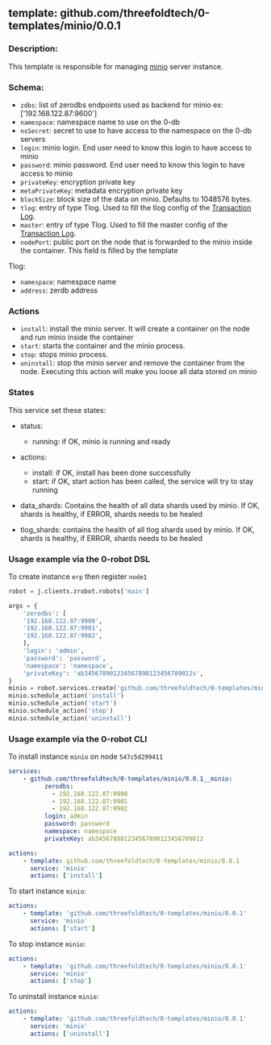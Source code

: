## template: github.com/threefoldtech/0-templates/minio/0.0.1

### Description:
This template is responsible for managing [minio](https://minio.io/) server instance.

### Schema:

- `zdbs`: list of zerodbs endpoints used as backend for minio ex: ['192.168.122.87:9600']
- `namespace`: namespace name to use on the 0-db
- `nsSecret`: secret to use to have access to the namespace on the 0-db servers
- `login`: minio login. End user need to know this login to have access to minio
- `password`: minio password. End user need to know this login to have access to minio
- `privateKey`: encryption private key
- `metaPrivateKey`: metadata encryption private key
- `blockSize`:  block size of the data on minio. Defaults to 1048576 bytes.
- `tlog`: entry of type Tlog. Used to fill the tlog config of the [Transaction Log](https://github.com/threefoldtech/minio/tree/zerostor/cmd/gateway/zerostor#transaction-log).
- `master`: entry of type Tlog. Used to fill the master config of the [Transaction Log](https://github.com/threefoldtech/minio/tree/zerostor/cmd/gateway/zerostor#transaction-log).
- `nodePort`: public port on the node that is forwarded to the minio inside the container. This field is filled by the template


Tlog:
- `namespace`: namespace name
- `address`: zerdb address

### Actions
- `install`: install the minio server. It will create a container on the node and run minio inside the container
- `start`: starts the container and the minio process. 
- `stop`: stops minio process.
- `uninstall`: stop the minio server and remove the container from the node. Executing this action will make you loose all data stored on minio

### States
This service set these states:
- status:
    - running: if OK, minio is running and ready
- actions:
    - install: if OK, install has been done successfully
    - start: if OK, start action has been called, the service will try to stay running

- data_shards: Contains the health of all data shards used by minio. If OK, shards is healthy, if ERROR, shards needs to be healed
- tlog_shards: contains the health of all tlog shards used by minio. If OK, shards is healthy, if ERROR, shards needs to be healed


### Usage example via the 0-robot DSL

To create instance `erp` then register `node1`

```python
robot = j.clients.zrobot.robots['main']

args = {
    'zerodbs': [
    '192.168.122.87:9900',
    '192.168.122.87:9901',
    '192.168.122.87:9902',
    ],
    'login': 'admin',
    'password': 'password',
    'namespace': 'namespace',
    'privateKey': 'ab345678901234567890123456789012s',
}
minio = robot.services.create('github.com/threefoldtech/0-templates/minio/0.0.1', 'minio', args)
minio.schedule_action('install')
minio.schedule_action('start')
minio.schedule_action('stop')
minio.schedule_action('uninstall')

```

### Usage example via the 0-robot CLI

To install instance `minio` on node `547c5d299411`

```yaml
services:
    - github.com/threefoldtech/0-templates/minio/0.0.1__minio:
          zerodbs:
            - 192.168.122.87:9900
            - 192.168.122.87:9901
            - 192.168.122.87:9902
          login: admin
          password: password
          namespace: namespace
          privateKey: ab345678901234567890123456789012

actions:
    - template: github.com/threefoldtech/0-templates/minio/0.0.1
      service: 'minio'
      actions: ['install']
```

To start instance `minio`:

```yaml
actions:
    - template: 'github.com/threefoldtech/0-templates/minio/0.0.1'
      service: 'minio'
      actions: ['start']
```

To stop instance `minio`:

```yaml
actions:
    - template: 'github.com/threefoldtech/0-templates/minio/0.0.1'
      service: 'minio'
      actions: ['stop']
```

To uninstall instance `minio`:

```yaml
actions:
    - template: 'github.com/threefoldtech/0-templates/minio/0.0.1'
      service: 'minio'
      actions: ['uninstall']
```

